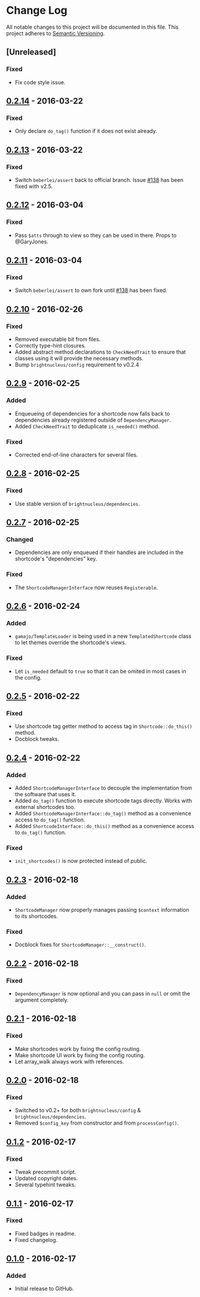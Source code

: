 # Change Log
All notable changes to this project will be documented in this file.
This project adheres to [Semantic Versioning](http://semver.org/).

## [Unreleased]
### Fixed
- Fix code style issue.

## [0.2.14] - 2016-03-22
### Fixed
- Only declare `do_tag()` function if it does not exist already.

## [0.2.13] - 2016-03-22
### Fixed
- Switch `beberlei/assert` back to official branch. Issue [#138](https://github.com/beberlei/assert/issues/138) has been fixed with v2.5.

## [0.2.12] - 2016-03-04
### Fixed
- Pass `$atts` through to view so they can be used in there. Props to @GaryJones.

## [0.2.11] - 2016-03-04
### Fixed
- Switch `beberlei/assert` to own fork until [#138](https://github.com/beberlei/assert/issues/138) has been fixed.

## [0.2.10] - 2016-02-26
### Fixed
- Removed executable bit from files.
- Correctly type-hint closures.
- Added abstract method declarations to `CheckNeedTrait` to ensure that classes using it will provide the necessary methods.
- Bump `brightnucleus/config` requirement to v0.2.4

## [0.2.9] - 2016-02-25
### Added
- Enqueueing of dependencies for a shortcode now falls back to dependencies already registered outside of `DependencyManager`.
- Added `CheckNeedTrait` to deduplicate `is_needed()` method.

### Fixed
- Corrected end-of-line characters for several files.

## [0.2.8] - 2016-02-25
### Fixed
- Use stable version of `brightnucleus/dependencies`.

## [0.2.7] - 2016-02-25
### Changed
- Dependencies are only enqueued if their handles are included in the shortcode's "dependencies" key.

### Fixed
- The `ShortcodeManagerInterface` now reuses `Registerable`.

## [0.2.6] - 2016-02-24
### Added
- `gamajo/TemplateLoader` is being used in a new `TemplatedShortcode` class to let themes override the shortcode's views.

### Fixed
- Let `is_needed` default to `true` so that it can be omited in most cases in the config.

## [0.2.5] - 2016-02-22
### Fixed
- Use shortcode tag getter method to access tag in `Shortcode::do_this()` method.
- Docblock tweaks.

## [0.2.4] - 2016-02-22
### Added
- Added `ShortcodeManagerInterface` to decouple the implementation from the software that uses it.
- Added `do_tag()` function to execute shortcode tags directly. Works with external shortcodes too.
- Added `ShortcodeManagerInterface::do_tag()` method as a convenience access to `do_tag()` function.
- Added `ShortcodeInterface::do_this()` method as a convenience access to `do_tag()` function.

### Fixed
- `init_shortcodes()` is now protected instead of public.

## [0.2.3] - 2016-02-18
### Added
- `ShortcodeManager` now properly manages passing `$context` information to its shortcodes.

### Fixed
- Docblock fixes for `ShortcodeManager::__construct()`.

## [0.2.2] - 2016-02-18
### Fixed
- `DependencyManager` is now optional and you can pass in `null` or omit the argument completely.

## [0.2.1] - 2016-02-18
### Fixed
- Make shortcodes work by fixing the config routing.
- Make shortcode UI work by fixing the config routing.
- Let array_walk always work with references.

## [0.2.0] - 2016-02-18
### Fixed
- Switched to v0.2+ for both `brightnucleus/config` & `brightnucleus/dependencies`.
- Removed `$config_key` from constructor and from `processConfig()`.

## [0.1.2] - 2016-02-17
### Fixed
- Tweak precommit script.
- Updated copyright dates.
- Several typehint tweaks.

## [0.1.1] - 2016-02-17
### Fixed
- Fixed badges in readme.
- Fixed changelog.

## [0.1.0] - 2016-02-17
### Added
- Initial release to GitHub.

[0.2.14]: https://github.com/brightnucleus/shortcodes/compare/v0.2.13...v0.2.14
[0.2.13]: https://github.com/brightnucleus/shortcodes/compare/v0.2.12...v0.2.13
[0.2.12]: https://github.com/brightnucleus/shortcodes/compare/v0.2.11...v0.2.12
[0.2.11]: https://github.com/brightnucleus/shortcodes/compare/v0.2.10...v0.2.11
[0.2.10]: https://github.com/brightnucleus/shortcodes/compare/v0.2.9...v0.2.10
[0.2.9]: https://github.com/brightnucleus/shortcodes/compare/v0.2.8...v0.2.9
[0.2.8]: https://github.com/brightnucleus/shortcodes/compare/v0.2.7...v0.2.8
[0.2.7]: https://github.com/brightnucleus/shortcodes/compare/v0.2.6...v0.2.7
[0.2.6]: https://github.com/brightnucleus/shortcodes/compare/v0.2.5...v0.2.6
[0.2.5]: https://github.com/brightnucleus/shortcodes/compare/v0.2.4...v0.2.5
[0.2.4]: https://github.com/brightnucleus/shortcodes/compare/v0.2.3...v0.2.4
[0.2.3]: https://github.com/brightnucleus/shortcodes/compare/v0.2.2...v0.2.3
[0.2.2]: https://github.com/brightnucleus/shortcodes/compare/v0.2.1...v0.2.2
[0.2.1]: https://github.com/brightnucleus/shortcodes/compare/v0.2.0...v0.2.1
[0.2.0]: https://github.com/brightnucleus/shortcodes/compare/v0.1.2...v0.2.0
[0.1.2]: https://github.com/brightnucleus/shortcodes/compare/v0.1.1...v0.1.2
[0.1.1]: https://github.com/brightnucleus/shortcodes/compare/v0.1.0...v0.1.1
[0.1.0]: https://github.com/brightnucleus/shortcodes/compare/v0.0.0...v0.1.0
